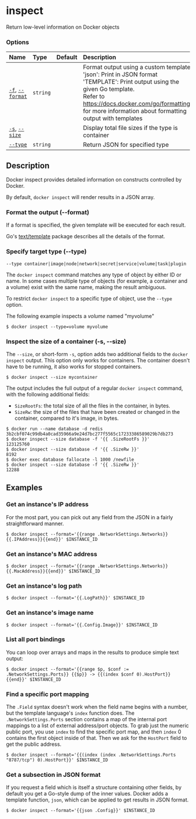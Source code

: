 # inspect

<!---MARKER_GEN_START-->
Return low-level information on Docker objects

### Options

| Name                                   | Type     | Default | Description                                                                                                                                                                                                                                                        |
|:---------------------------------------|:---------|:--------|:-------------------------------------------------------------------------------------------------------------------------------------------------------------------------------------------------------------------------------------------------------------------|
| [`-f`](#format), [`--format`](#format) | `string` |         | Format output using a custom template:<br>'json':             Print in JSON format<br>'TEMPLATE':         Print output using the given Go template.<br>Refer to https://docs.docker.com/go/formatting/ for more information about formatting output with templates |
| [`-s`](#size), [`--size`](#size)       |          |         | Display total file sizes if the type is container                                                                                                                                                                                                                  |
| [`--type`](#type)                      | `string` |         | Return JSON for specified type                                                                                                                                                                                                                                     |


<!---MARKER_GEN_END-->

## Description

Docker inspect provides detailed information on constructs controlled by Docker.

By default, `docker inspect` will render results in a JSON array.

### <a name="format"></a> Format the output (--format)

If a format is specified, the given template will be executed for each result.

Go's [text/template](https://golang.org/pkg/text/template/) package describes
all the details of the format.

### <a name="type"></a> Specify target type (--type)

`--type container|image|node|network|secret|service|volume|task|plugin`

The `docker inspect` command matches any type of object by either ID or name. In
some cases multiple type of objects (for example, a container and a volume)
exist with the same name, making the result ambiguous.

To restrict `docker inspect` to a specific type of object, use the `--type`
option.

The following example inspects a _volume_ named "myvolume"

```console
$ docker inspect --type=volume myvolume
```

### <a name="size"></a> Inspect the size of a container (-s, --size)

The `--size`, or short-form `-s`, option adds two additional fields to the
`docker inspect` output. This option only works for containers. The container
doesn't have to be running, it also works for stopped containers.

```console
$ docker inspect --size mycontainer
```

The output includes the full output of a regular `docker inspect` command, with
the following additional fields:

- `SizeRootFs`: the total size of all the files in the container, in bytes.
- `SizeRw`: the size of the files that have been created or changed in the
  container, compared to it's image, in bytes.

```console
$ docker run --name database -d redis
3b2cbf074c99db4a0cad35966a9e24d7bc277f5565c17233386589029b7db273
$ docker inspect --size database -f '{{ .SizeRootFs }}'
123125760
$ docker inspect --size database -f '{{ .SizeRw }}'
8192
$ docker exec database fallocate -l 1000 /newfile
$ docker inspect --size database -f '{{ .SizeRw }}'
12288
```

## Examples

### Get an instance's IP address

For the most part, you can pick out any field from the JSON in a fairly
straightforward manner.

```console
$ docker inspect --format='{{range .NetworkSettings.Networks}}{{.IPAddress}}{{end}}' $INSTANCE_ID
```

### Get an instance's MAC address

```console
$ docker inspect --format='{{range .NetworkSettings.Networks}}{{.MacAddress}}{{end}}' $INSTANCE_ID
```

### Get an instance's log path

```console
$ docker inspect --format='{{.LogPath}}' $INSTANCE_ID
```

### Get an instance's image name

```console
$ docker inspect --format='{{.Config.Image}}' $INSTANCE_ID
```

### List all port bindings

You can loop over arrays and maps in the results to produce simple text output:

```console
$ docker inspect --format='{{range $p, $conf := .NetworkSettings.Ports}} {{$p}} -> {{(index $conf 0).HostPort}} {{end}}' $INSTANCE_ID
```

### Find a specific port mapping

The `.Field` syntax doesn't work when the field name begins with a number, but
the template language's `index` function does. The `.NetworkSettings.Ports`
section contains a map of the internal port mappings to a list of external
address/port objects. To grab just the numeric public port, you use `index` to
find the specific port map, and then `index` 0 contains the first object inside
of that. Then we ask for the `HostPort` field to get the public address.

```console
$ docker inspect --format='{{(index (index .NetworkSettings.Ports "8787/tcp") 0).HostPort}}' $INSTANCE_ID
```

### Get a subsection in JSON format

If you request a field which is itself a structure containing other fields, by
default you get a Go-style dump of the inner values. Docker adds a template
function, `json`, which can be applied to get results in JSON format.

```console
$ docker inspect --format='{{json .Config}}' $INSTANCE_ID
```
